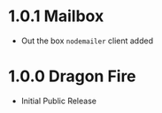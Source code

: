 # 1.0.1 Mailbox

- Out the box `nodemailer` client added

# 1.0.0 Dragon Fire

- Initial Public Release
